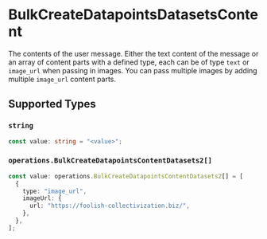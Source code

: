# BulkCreateDatapointsDatasetsContent

The contents of the user message. Either the text content of the message or an array of content parts with a defined type, each can be of type `text` or `image_url` when passing in images. You can pass multiple images by adding multiple `image_url` content parts. 


## Supported Types

### `string`

```typescript
const value: string = "<value>";
```

### `operations.BulkCreateDatapointsContentDatasets2[]`

```typescript
const value: operations.BulkCreateDatapointsContentDatasets2[] = [
  {
    type: "image_url",
    imageUrl: {
      url: "https://foolish-collectivization.biz/",
    },
  },
];
```

